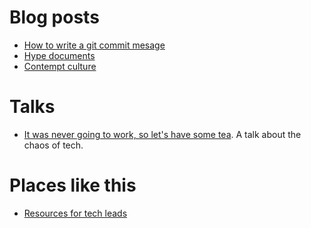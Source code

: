 # Blog posts
- [How to write a git commit mesage](https://chris.beams.io/posts/git-commit/)
- [Hype documents](https://developer.squareup.com/blog/you-are-your-own-best-hype-person/)
- [Contempt culture](https://blog.aurynn.com/2015/12/16-contempt-culture)

# Talks
- [It was never going to work, so let's have some tea](https://www.youtube.com/watch?v=oEbg96wGBdc). A talk about the chaos of tech.

# Places like this
- [Resources for tech leads](https://github.com/PeterCookDev/TechLeading)